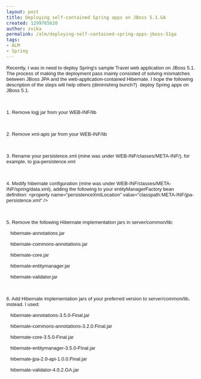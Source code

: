 ```yaml
---
layout: post
title: Deploying self-contained Spring apps on JBoss 5.1.GA
created: 1299765620
author: zvika
permalink: /alm/deploying-self-contained-spring-apps-jboss-51ga
tags:
- ALM
- Spring
---
```

<p><font class="Apple-style-span" face="Arial" size="2">Recently, I was in need to deploy Spring's sample Travel web application on JBoss 5.1. The process of making the deployment pass mainly consisted of solving mismatches between JBoss JPA and the web-application-contained Hibernate. I hope the following description of the steps will help others (diminishing bunch?) &nbsp;deploy Spring apps on JBoss 5.1.</font></p>
<p><font class="Apple-style-span" face="Arial" size="2"><br />
</font></p>
<p><font class="Apple-style-span" face="Arial" size="2">1. Remove logj jar from your WEB-INF/lib</font></p>
<p><font class="Apple-style-span" face="Arial" size="2"><br />
</font></p>
<p><font class="Apple-style-span" face="Arial" size="2">2. Remove xml-apis jar from your WEB-INF/lib</font></p>
<p><font class="Apple-style-span" face="Arial" size="2"><br />
</font></p>
<p><font class="Apple-style-span" face="Arial" size="2">3. Rename your </font><span class="Apple-style-span" style="font-family: Arial; font-size: small; ">persistence.xml (mine was under&nbsp;</span><span class="Apple-style-span" style="font-family: Arial; font-size: small; ">WEB-INF/classes/META-INF/), for example, to jpa-persistence.xml</span></p>
<p><font class="Apple-style-span" face="Arial" size="2"><br />
</font></p>
<p><font class="Apple-style-span" face="Arial" size="2">4. Modify hibernate configuration (mine was under WEB-INF/classes/META-INF/spring/data.xml),&nbsp;adding the following to your entityManagerFactory bean definition:&nbsp;</font><font class="Apple-style-span" face="Arial" size="2">&lt;property name=&quot;persistenceXmlLocation&quot; value=&quot;classpath:META-INF/jpa-persistence.xml&quot; /&gt;</font></p>
<p><font class="Apple-style-span" face="Arial" size="2"><br />
</font></p>
<p><font class="Apple-style-span" face="Arial" size="2">5. Remove the following Hibernate implementation jars in server/common/lib:</font></p>
<p><font class="Apple-style-span" face="Arial" size="2"><span class="Apple-tab-span" style="white-space:pre">	</span>hibernate-annotations.jar</font></p>
<p><font class="Apple-style-span" face="Arial" size="2"><span class="Apple-tab-span" style="white-space:pre">	</span>hibernate-commons-annotations.jar</font></p>
<p><font class="Apple-style-span" face="Arial" size="2"><span class="Apple-tab-span" style="white-space:pre">	</span>hibernate-core.jar</font></p>
<p><font class="Apple-style-span" face="Arial" size="2"><span class="Apple-tab-span" style="white-space:pre">	</span>hibernate-entitymanager.jar</font></p>
<p><font class="Apple-style-span" face="Arial" size="2"><span class="Apple-tab-span" style="white-space:pre">	</span>hibernate-validator.jar</font></p>
<p><font class="Apple-style-span" face="Arial" size="2"><br />
</font></p>
<p><font class="Apple-style-span" face="Arial" size="2">6. Add Hibernate implementation jars of your preferred version to server/common/lib, instead. I used:</font></p>
<p><font class="Apple-style-span" face="Arial" size="2"><span class="Apple-tab-span" style="white-space:pre">	</span>hibernate-annotations-3.5.0-Final.jar</font></p>
<p><font class="Apple-style-span" face="Arial" size="2"><span class="Apple-tab-span" style="white-space:pre">	</span>hibernate-commons-annotations-3.2.0.Final.jar</font></p>
<p><font class="Apple-style-span" face="Arial" size="2"><span class="Apple-tab-span" style="white-space:pre">	</span>hibernate-core-3.5.0-Final.jar</font></p>
<p><font class="Apple-style-span" face="Arial" size="2"><span class="Apple-tab-span" style="white-space:pre">	</span>hibernate-entitymanager-3.5.0-Final.jar</font></p>
<p><font class="Apple-style-span" face="Arial" size="2"><span class="Apple-tab-span" style="white-space:pre">	</span>hibernate-jpa-2.0-api-1.0.0.Final.jar</font></p>
<p><font class="Apple-style-span" face="Arial" size="2"><span class="Apple-tab-span" style="white-space:pre">	</span>hibernate-validator-4.0.2.GA.jar</font></p>
<p>&nbsp;</p>
<p><font class="Apple-style-span" face="Arial" size="2"><br />
</font></p>
